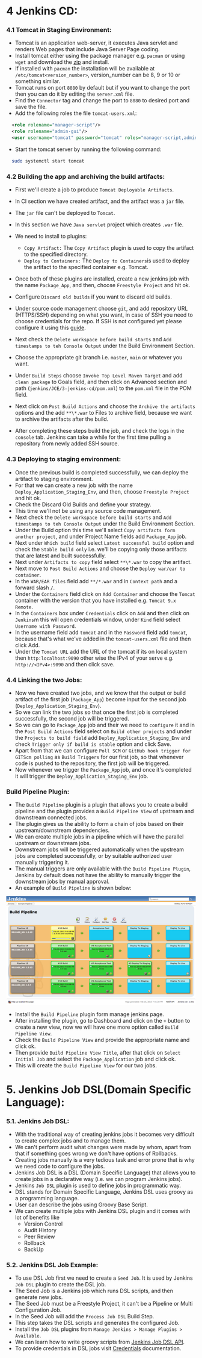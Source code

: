 
# 4 Jenkins CD:

### 4.1 Tomcat in Staging Environment:
* Tomcat is an application web-server, it executes Java servlet and renders Web pages that include Java Server Page coding. 
* Install tomcat either using the package manager e.g. `pacman` or using `wget` and download the [zip](https://tomcat.apache.org/download-10.cgi) and install.
* If installed with `pacman` the installation will be available at `/etc/tomcat<version_number>`, version_number can be 8, 9 or 10 or something similar.
* Tomcat runs on port `8080` by default but if you want to change the port then you can do it by editing the `server.xml` file. 
* Find the `Connector` tag and change the port to `8080` to desired port and save the file.
* Add the following roles the file `tomcat-users.xml`:

```xml
  <role rolename="manager-script"/>
  <role rolename="admin-gui"/>
  <user username="tomcat" password="tomcat" roles="manager-script,admin-gui"/>
```
* Start the tomcat server by running the following command:

```bash
  sudo systemctl start tomcat
```

### 4.2 Building the app and archiving the build artifacts:
* First we'll create a job to produce `Tomcat Deployable Artifacts`. 
* In CI section we have created artifact, and the artifact was a `jar` file.
* The `jar` file can't be deployed to `Tomcat`.
* In this section we have `Java servlet` project which creates `.war` file.
* We need to install to plugins:
    - `Copy Artifact:` The `Copy Artifact` plugin is used to copy the artifact to the specified directory.
    - `Deploy to Containers:` The `Deploy to Containers`is used to deploy the artifact to the specified container e.g. Tomcat.

* Once both of these plugins are installed, create a new jenkins job with the name `Package_App`, and then, choose `Freestyle Project` and hit ok.
* Configure `Discard old builds` if you want to discard old builds.
* Under source code management choose `git`, and add repository URL (HTTPS/SSH) depending on what you want, in case of SSH you need to choose credentials for the repo. If SSH is not configured yet please configure it using this [guide](../README.md).
* Next check the `Delete workspace before build starts` and `Add timestamps to teh Console Output` under the Build Environment Section.
* Choose the appropriate git branch i.e. `master`, `main` or whatever you want.
* Under `Build Steps` choose `Invoke Top Level Maven Target` and add `clean package` to Goals field, and then click on Advanced section and path (`jenkins/JCE/3-jenkins-cd/pom.xml`) to the `pom.xml` file in the POM field.
* Next click on `Post Build Actions` and choose the `Archive the artifacts` options and the add `**\*.war` to Files to archive field, because we want to archive the artifacts after the build.
* After completing these steps build the job, and check the logs in the `console` tab. Jenkins can take a while for the first time pulling a repository from newly added SSH source.


### 4.3 Deploying to staging environment:
* Once the previous build is completed successfully, we can deploy the artifact to staging environment.
* For that we can create a new job with the name `Deploy_Application_Staging_Env`, and then, choose `Freestyle Project` and hit ok.
* Check the Discard Old Builds and define your strategy.
* This time we'll not be using any source code management.
* Next check the `Delete workspace before build starts` and `Add timestamps to teh Console Output` under the Build Environment Section.
* Under the Build option this time we'll select `Copy artifacts form another project`, and under Project Name fields add `Package_App` job.
* Next under `Which build` field select `Latest successful build` option and check the `Stable build only` i.e. we'll be copying only those artifacts that are latest and built successfully.  
* Next under `Artifacts to copy` field select `**\*.war` to copy the artifact.
* Next move to `Post Build Actions` and choose the `Deploy war/ear to container`.
* In the `WAR/EAR files` field add `**/*.war` and in `Context path` and a forward slash `/`.
* Under the `Containers` field click on `Add Container` and choose the `Tomcat` container with the version that you have installed e.g. `Tomcat 9.x Remote`.
* In the `Containers` box under `Credentials` click on `Add` and then click on `Jenkins`m this will open credentials window, under `Kind` field select `Username with Password`.
* In the username field add `tomcat` and in the `Password` field add `tomcat`, because that's what we've added in the `tomcat-users.xml` file and then click Add.
* Under the `Tomcat URL` add the URL of the tomcat if its on local system then `http:localhost:9090` other wise the IPv4 of your serve e.g. `http://<IPv4>:9090` and then click save.

### 4.4 Linking the two Jobs:
* Now we have created two jobs, and we know that the output or build artifact of the first job (`Package_App`) become input for the second job (`Deploy_Application_Staging_Env`).
* So we can link the two jobs so that once the first job is completed successfully, the second job will be triggered.
* So we can go to `Package_App` job and their we need to `configure` it and in the `Post Build Actions` field select on `Build other projects` and under the `Projects to build field` add `Deploy_Application_Staging_Env` and check `Trigger only if build is stable` option and click Save.
* Apart from that we can configure `Poll SCM` or `GitHub hook trigger for GITScm polling` as `Build Triggers` for our first job, so that whenever code is pushed to the repository, the first job will be triggered.
* Now whenever we trigger the `Package_App` job, and once it's completed it will trigger the `Deploy_Application_Staging_Env` job.


### Build Pipeline Plugin:
* The `Build Pipeline` plugin is a plugin that allows you to create a build pipeline and the plugin provides a `Build Pipeline View` of upstream and downstream connected jobs.
* The plugin gives us the ability to form a chain of jobs based on their upstream/downstream dependencies.
* We can create multiple jobs in a pipeline which will have the parallel upstream or downstream jobs.
* Downstream jobs will be triggered automatically when the upstream jobs are completed successfully, or by suitable authorized user manually triggering it.
* The manual triggers are only available with the `Build Pipeline Plugin`, Jenkins by default does not have the ability to manually trigger the downstream jobs by manual approval.
* An example of `Build Pipeline` is shown below:

<p align="center">
<img src="images/build-pipeline.png">
</p>

* Install the `Build Pipeline` plugin form manage jenkins page.
* After installing the plugin, go to Dashboard and click on the `+` button to create a new view, now we will have one more option called `Build Pipeline View`.
* Check the `Build Pipeline View` and provide the appropriate name and click ok.
* Then provide `Build Pipeline View Title`, after that click on `Select Initial Job` and select the `Package_Application` job and click ok.
* This will create the `Build Pipeline View` for our two jobs.



# 5. Jenkins Job DSL(Domain Specific Language):

### 5.1. Jenkins Job DSL:
* With the traditional way of creating jenkins jobs it becomes very difficult to create complex jobs and to manage them.
* We can't perform audit what changes were made by whom, apart from that if something goes wrong we don't have options of Rollbacks.
* Creating jobs manually is a very tedious task and error prone that is why we need code to configure the jobs.
* Jenkins Job DSL is a DSL (Domain Specific Language) that allows you to create jobs in a declarative way (i.e. we can program Jenkins jobs).
* Jenkins `Job DSL` plugin is used to define jobs in programmatic way.
* DSL stands for Domain Specific Language, Jenkins DSL uses groovy as a programming language.
* User can describe the jobs using Groovy Base Script.
* We can create multiple jobs with Jenkins DSL plugin and it comes with lot of benefits like
  - Version Control
  - Audit History
  - Peer Review
  - Rollback
  - BackUp


### 5.2. Jenkins DSL Job Example:
* To use DSL Job first we need to create a `Seed Job`. It is used by Jenkins `Job DSL` plugin to create the DSL job.
* The Seed Job is a Jenkins job which runs DSL scripts, and then generate new jobs.
* The Seed Job must be a Freestyle Project, it can't be a Pipeline or Multi Configuration Job.
* In the Seed Job will add the `Process Job DSL` Build Step. 
* This step takes the DSL scripts and generates the configured Job. 
* Install the `Job DSL` plugins from `Manage Jenkins > Manage Plugins > Available`.
* We can learn how to write groovy scripts from [Jenkins Job DSL API](https://jenkinsci.github.io/job-dsl-plugin/).
* To provide credentials in DSL jobs visit [Credentials](https://github.com/jenkinsci/job-dsl-plugin/wiki/Handling-Credentials) documentation.